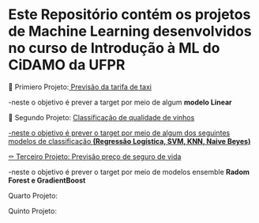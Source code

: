 # Este Repositório contém os projetos de Machine Learning desenvolvidos no curso de Introdução à ML do CiDAMO da UFPR
<p>🚖 Primiero Projeto:<a href=https://github.com/brunocesarlopes23/projetcs-course-ml-cidamo/blob/project1/taxi.ipynb> Previsão da tarifa de taxi</a>
<p>    -neste o objetivo é prever a target por meio de algum <b>modelo Linear</b>
<p>🍷 Segundo Projeto: <a href=https://github.com/brunocesarlopes23/projetcs-course-ml-cidamo/blob/project2/Desafio2.1.ipynb> Classificação de qualidade de vinhos
  <p>     -neste o objetivo é prever o target por meio de algum dos seguintes modelos de classificação <b>(Regressão Logística, SVM, KNN, Naive Beyes)</b>
<p>⚰️ Terceiro Projeto: <a href=https://github.com/brunocesarlopes23/projetcs-course-ml-cidamo/blob/project3/Desafio3.ipynb> Previsão preço de seguro de vida </a>
  <p>     -neste o objetivo é prever o target por meio de modelos ensemble <b>Radom Forest e GradientBoost</b>
<p>Quarto Projeto:
<p>Quinto Projeto:
